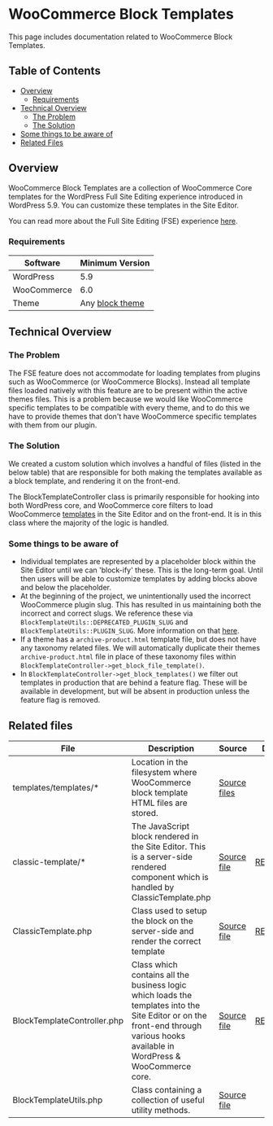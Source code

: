 # WooCommerce Block Templates

This page includes documentation related to WooCommerce Block Templates.

## Table of Contents

* [Overview](#overview)
  * [Requirements](#requirements) 
* [Technical Overview](#technical-overview)
  * [The Problem](#the-problem)
  * [The Solution](#the-solution)
* [Some things to be aware of](#some-things-to-be-aware-of)
* [Related Files](#related-files)

## Overview

WooCommerce Block Templates are a collection of WooCommerce Core templates for the WordPress Full Site Editing experience introduced in WordPress 5.9. You can customize these templates in the Site Editor. 

You can read more about the Full Site Editing (FSE) experience [here](https://developer.wordpress.org/block-editor/getting-started/full-site-editing/).

### Requirements

| Software        | Minimum Version  |
|-----------------|------------------|
| WordPress       | 5.9              |
| WooCommerce     | 6.0              |
| Theme | Any [block theme](https://developer.wordpress.org/block-editor/how-to-guides/themes/block-theme-overview/#what-is-a-block-theme)               |

## Technical Overview

### The Problem

The FSE feature does not accommodate for loading templates from plugins such as WooCommerce (or WooCommerce Blocks). Instead all template files loaded natively with this feature are to be present within the active themes files. This is a problem because we would like WooCommerce specific templates to be compatible with every theme, and to do this we have to provide themes that don't have WooCommerce specific templates with them from our plugin.

### The Solution

We created a custom solution which involves a handful of files (listed in the below table) that are responsible for both making the templates available as a block template, and rendering it on the front-end.

The BlockTemplateController class is primarily responsible for hooking into both WordPress core, and WooCommerce core filters to load WooCommerce [templates](https://github.com/woocommerce/woocommerce-gutenberg-products-block/tree/trunk/templates/templates) in the Site Editor and on the front-end. It is in this class where the majority of the logic is handled.

### Some things to be aware of

* Individual templates are represented by a placeholder block within the Site Editor until we can 'block-ify' these. This is the long-term goal. Until then users will be able to customize templates by adding blocks above and below the placeholder.
* At the beginning of the project, we unintentionally used the incorrect WooCommerce plugin slug. This has resulted in us maintaining both the incorrect and correct slugs. We reference these via `BlockTemplateUtils::DEPRECATED_PLUGIN_SLUG` and `BlockTemplateUtils::PLUGIN_SLUG`. More information on that [here](https://github.com/woocommerce/woocommerce-gutenberg-products-block/issues/5423).
* If a theme has a `archive-product.html` template file, but does not have any taxonomy related files. We will automatically duplicate their themes `archive-product.html` file in place of these taxonomy files within `BlockTemplateController->get_block_file_template()`.
* In `BlockTemplateController->get_block_templates()` we filter out templates in production that are behind a feature flag. These will be available in development, but will be absent in production unless the feature flag is removed.

## Related files

| File                        | Description                                                                                                                                                                     | Source                                                                                                                          | Docs                                                      |
| --------------------------- | ------------------------------------------------------------------------------------------------------------------------------------------------------------------------------- | ------------------------------------------------------------------------------------------------------------------------------- | --------------------------------------------------------- |
| templates/templates/\*      | Location in the filesystem where WooCommerce block template HTML files are stored.                                                                                              | [Source files](https://github.com/woocommerce/woocommerce-gutenberg-products-block/tree/trunk/templates/templates)              |                                                           |
| classic-template/\*         | The JavaScript block rendered in the Site Editor. This is a server-side rendered component which is handled by ClassicTemplate.php                                              | [Source file](https://github.com/woocommerce/woocommerce-gutenberg-products-block/tree/trunk/assets/js/blocks/classic-template)  | [README](../../assets/js/blocks/classic-template/README.md)|
| ClassicTemplate.php         | Class used to setup the block on the server-side and render the correct template                                                                                                | [Source file](https://github.com/woocommerce/woocommerce-gutenberg-products-block/blob/trunk/src/BlockTypes/ClassicTemplate.php) | [README](./classic-template.md)                            |
| BlockTemplateController.php | Class which contains all the business logic which loads the templates into the Site Editor or on the front-end through various hooks available in WordPress & WooCommerce core. | [Source file](https://github.com/woocommerce/woocommerce-gutenberg-products-block/blob/trunk/src/BlockTemplatesController.php)  | [README](./block-template-controller.md)                  |
| BlockTemplateUtils.php      | Class containing a collection of useful utility methods.                                                                                                                        | [Source file](https://github.com/woocommerce/woocommerce-gutenberg-products-block/blob/trunk/src/Utils/BlockTemplateUtils.php)  |                                                           |

